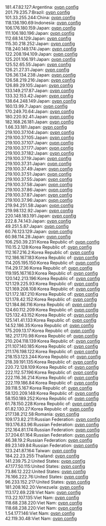 181.47.82.127:Argentina: [ovpn config](vpn/181_47_82_127.ovpn)  
201.79.235.7:Brazil: [ovpn config](vpn/201_79_235_7.ovpn)  
101.33.255.244:China: [ovpn config](vpn/101_33_255_244.ovpn)  
118.136.190.69:Indonesia: [ovpn config](vpn/118_136_190_69.ovpn)  
106.176.180.159:Japan: [ovpn config](vpn/106_176_180_159.ovpn)  
111.106.180.196:Japan: [ovpn config](vpn/111_106_180_196.ovpn)  
112.68.14.129:Japan: [ovpn config](vpn/112_68_14_129.ovpn)  
115.30.218.252:Japan: [ovpn config](vpn/115_30_218_252.ovpn)  
118.240.149.174:Japan: [ovpn config](vpn/118_240_149_174.ovpn)  
122.208.194.109:Japan: [ovpn config](vpn/122_208_194_109.ovpn)  
125.201.106.191:Japan: [ovpn config](vpn/125_201_106_191.ovpn)  
125.52.65.55:Japan: [ovpn config](vpn/125_52_65_55.ovpn)  
126.21.27.31:Japan: [ovpn config](vpn/126_21_27_31.ovpn)  
126.36.134.238:Japan: [ovpn config](vpn/126_36_134_238.ovpn)  
126.58.219.216:Japan: [ovpn config](vpn/126_58_219_216.ovpn)  
126.89.29.105:Japan: [ovpn config](vpn/126_89_29_105.ovpn)  
133.149.217.87:Japan: [ovpn config](vpn/133_149_217_87.ovpn)  
133.32.153.42:Japan: [ovpn config](vpn/133_32_153_42.ovpn)  
138.64.248.149:Japan: [ovpn config](vpn/138_64_248_149.ovpn)  
160.13.99.7:Japan: [ovpn config](vpn/160_13_99_7.ovpn)  
170.249.70.64:Japan: [ovpn config](vpn/170_249_70_64.ovpn)  
180.220.92.41:Japan: [ovpn config](vpn/180_220_92_41.ovpn)  
182.168.26.181:Japan: [ovpn config](vpn/182_168_26_181.ovpn)  
1.66.33.181:Japan: [ovpn config](vpn/1_66_33_181.ovpn)  
219.100.37.104:Japan: [ovpn config](vpn/219_100_37_104.ovpn)  
219.100.37.105:Japan: [ovpn config](vpn/219_100_37_105.ovpn)  
219.100.37.107:Japan: [ovpn config](vpn/219_100_37_107.ovpn)  
219.100.37.177:Japan: [ovpn config](vpn/219_100_37_177.ovpn)  
219.100.37.182:Japan: [ovpn config](vpn/219_100_37_182.ovpn)  
219.100.37.19:Japan: [ovpn config](vpn/219_100_37_19.ovpn)  
219.100.37.31:Japan: [ovpn config](vpn/219_100_37_31.ovpn)  
219.100.37.49:Japan: [ovpn config](vpn/219_100_37_49.ovpn)  
219.100.37.51:Japan: [ovpn config](vpn/219_100_37_51.ovpn)  
219.100.37.55:Japan: [ovpn config](vpn/219_100_37_55.ovpn)  
219.100.37.58:Japan: [ovpn config](vpn/219_100_37_58.ovpn)  
219.100.37.86:Japan: [ovpn config](vpn/219_100_37_86.ovpn)  
219.100.37.87:Japan: [ovpn config](vpn/219_100_37_87.ovpn)  
219.100.37.96:Japan: [ovpn config](vpn/219_100_37_96.ovpn)  
219.94.251.58:Japan: [ovpn config](vpn/219_94_251_58.ovpn)  
219.98.132.92:Japan: [ovpn config](vpn/219_98_132_92.ovpn)  
220.148.183.191:Japan: [ovpn config](vpn/220_148_183_191.ovpn)  
222.8.74.143:Japan: [ovpn config](vpn/222_8_74_143.ovpn)  
49.251.5.87:Japan: [ovpn config](vpn/49_251_5_87.ovpn)  
60.76.123.129:Japan: [ovpn config](vpn/60_76_123_129.ovpn)  
60.98.114.28:Japan: [ovpn config](vpn/60_98_114_28.ovpn)  
106.250.39.231:Korea Republic of: [ovpn config](vpn/106_250_39_231.ovpn)  
110.15.2.128:Korea Republic of: [ovpn config](vpn/110_15_2_128.ovpn)  
112.167.216.2:Korea Republic of: [ovpn config](vpn/112_167_216_2.ovpn)  
112.186.167.183:Korea Republic of: [ovpn config](vpn/112_186_167_183.ovpn)  
114.205.195.150:Korea Republic of: [ovpn config](vpn/114_205_195_150.ovpn)  
114.29.17.36:Korea Republic of: [ovpn config](vpn/114_29_17_36.ovpn)  
119.195.167.163:Korea Republic of: [ovpn config](vpn/119_195_167_163.ovpn)  
120.142.213.196:Korea Republic of: [ovpn config](vpn/120_142_213_196.ovpn)  
121.129.225.93:Korea Republic of: [ovpn config](vpn/121_129_225_93.ovpn)  
121.169.208.108:Korea Republic of: [ovpn config](vpn/121_169_208_108.ovpn)  
121.172.187.210:Korea Republic of: [ovpn config](vpn/121_172_187_210.ovpn)  
121.178.42.152:Korea Republic of: [ovpn config](vpn/121_178_42_152.ovpn)  
121.184.86.116:Korea Republic of: [ovpn config](vpn/121_184_86_116.ovpn)  
124.60.112.209:Korea Republic of: [ovpn config](vpn/124_60_112_209.ovpn)  
125.132.43.152:Korea Republic of: [ovpn config](vpn/125_132_43_152.ovpn)  
125.141.41.133:Korea Republic of: [ovpn config](vpn/125_141_41_133.ovpn)  
14.52.186.35:Korea Republic of: [ovpn config](vpn/14_52_186_35.ovpn)  
175.209.13.17:Korea Republic of: [ovpn config](vpn/175_209_13_17.ovpn)  
182.217.170.98:Korea Republic of: [ovpn config](vpn/182_217_170_98.ovpn)  
210.204.118.139:Korea Republic of: [ovpn config](vpn/210_204_118_139.ovpn)  
211.107.140.185:Korea Republic of: [ovpn config](vpn/211_107_140_185.ovpn)  
211.176.198.122:Korea Republic of: [ovpn config](vpn/211_176_198_122.ovpn)  
218.153.123.244:Korea Republic of: [ovpn config](vpn/218_153_123_244.ovpn)  
218.39.191.135:Korea Republic of: [ovpn config](vpn/218_39_191_135.ovpn)  
220.72.128.109:Korea Republic of: [ovpn config](vpn/220_72_128_109.ovpn)  
222.112.57.196:Korea Republic of: [ovpn config](vpn/222_112_57_196.ovpn)  
222.116.36.214:Korea Republic of: [ovpn config](vpn/222_116_36_214.ovpn)  
222.119.186.84:Korea Republic of: [ovpn config](vpn/222_119_186_84.ovpn)  
39.118.5.167:Korea Republic of: [ovpn config](vpn/39_118_5_167.ovpn)  
58.120.209.148:Korea Republic of: [ovpn config](vpn/58_120_209_148.ovpn)  
58.150.189.252:Korea Republic of: [ovpn config](vpn/58_150_189_252.ovpn)  
61.78.150.228:Korea Republic of: [ovpn config](vpn/61_78_150_228.ovpn)  
61.82.130.27:Korea Republic of: [ovpn config](vpn/61_82_130_27.ovpn)  
217.138.212.58:Romania: [ovpn config](vpn/217_138_212_58.ovpn)  
109.173.82.211:Russian Federation: [ovpn config](vpn/109_173_82_211.ovpn)  
193.176.83.96:Russian Federation: [ovpn config](vpn/193_176_83_96.ovpn)  
212.164.81.174:Russian Federation: [ovpn config](vpn/212_164_81_174.ovpn)  
37.204.61.164:Russian Federation: [ovpn config](vpn/37_204_61_164.ovpn)  
46.38.19.2:Russian Federation: [ovpn config](vpn/46_38_19_2.ovpn)  
89.23.149.84:Russian Federation: [ovpn config](vpn/89_23_149_84.ovpn)  
123.241.87.164:Taiwan: [ovpn config](vpn/123_241_87_164.ovpn)  
184.22.23.255:Thailand: [ovpn config](vpn/184_22_23_255.ovpn)  
141.239.75.2:United States: [ovpn config](vpn/141_239_75_2.ovpn)  
47.177.50.115:United States: [ovpn config](vpn/47_177_50_115.ovpn)  
73.86.12.222:United States: [ovpn config](vpn/73_86_12_222.ovpn)  
76.166.222.76:United States: [ovpn config](vpn/76_166_222_76.ovpn)  
96.233.152.217:United States: [ovpn config](vpn/96_233_152_217.ovpn)  
181.208.162.20:Venezuela: [ovpn config](vpn/181_208_162_20.ovpn)  
113.172.69.228:Viet Nam: [ovpn config](vpn/113_172_69_228.ovpn)  
113.22.107.135:Viet Nam: [ovpn config](vpn/113_22_107_135.ovpn)  
118.68.238.220:Viet Nam: [ovpn config](vpn/118_68_238_220.ovpn)  
118.68.238.220:Viet Nam: [ovpn config](vpn/118_68_238_220.ovpn)  
1.54.177.146:Viet Nam: [ovpn config](vpn/1_54_177_146.ovpn)  
42.119.30.48:Viet Nam: [ovpn config](vpn/42_119_30_48.ovpn)  

